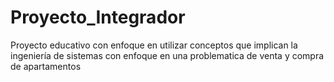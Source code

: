 # Proyecto_Integrador
Proyecto educativo con enfoque en utilizar conceptos que implican la ingeniería de sistemas con enfoque en una problematica de venta y compra de apartamentos 
